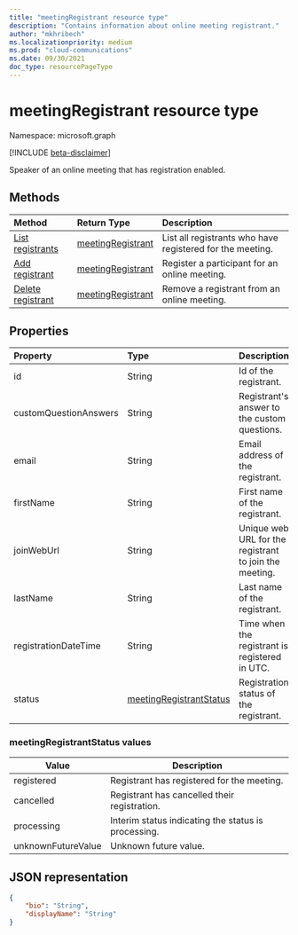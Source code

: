 ```yaml
---
title: "meetingRegistrant resource type"
description: "Contains information about online meeting registrant."
author: "mkhribech"
ms.localizationpriority: medium
ms.prod: "cloud-communications"
ms.date: 09/30/2021
doc_type: resourcePageType
---
```


# meetingRegistrant resource type

Namespace: microsoft.graph

[!INCLUDE [beta-disclaimer](../../includes/beta-disclaimer.md)]

Speaker of an online meeting that has registration enabled.

## Methods

| Method | Return Type | Description |
| :----- | :---------- | :---------- |
|[List registrants](../api/meetingRegistrant-list.md) | [meetingRegistrant](meetingRegistrant.md) | List all registrants who have registered for the meeting. |
|[Add registrant](../api/meetingRegistrant-create.md) | [meetingRegistrant](meetingRegistrant.md) | Register a participant for an online meeting. |
|[Delete registrant](../api/meetingRegistrant-delete.md) | [meetingRegistrant](meetingRegistrant.md) | Remove a registrant from an online meeting. |

## Properties

| Property | Type | Description |
| :------- | :--- | :---------- |
| id | String | Id of the registrant. |
| customQuestionAnswers | String | Registrant's answer to the custom questions. |
| email | String | Email address of the registrant. |
| firstName | String | First name of the registrant. |
| joinWebUrl | String | Unique web URL for the registrant to join the meeting. |
| lastName | String | Last name of the registrant. |
| registrationDateTime | String | Time when the registrant is registered in UTC. |
| status | [meetingRegistrantStatus](#meetingregistrantstatus-values) | Registration status of the registrant. |

### meetingRegistrantStatus values

| Value              | Description |
|--------------------|-------------|
| registered         | Registrant has registered for the meeting. |
| cancelled          | Registrant has cancelled their registration. |
| processing         | Interim status indicating the status is processing. |
| unknownFutureValue | Unknown future value. |

## JSON representation

<!-- {
  "blockType": "resource",
  "@odata.type": "microsoft.graph.meetingSpeaker"
}-->

```json
{
    "bio": "String",
    "displayName": "String"
}
```
